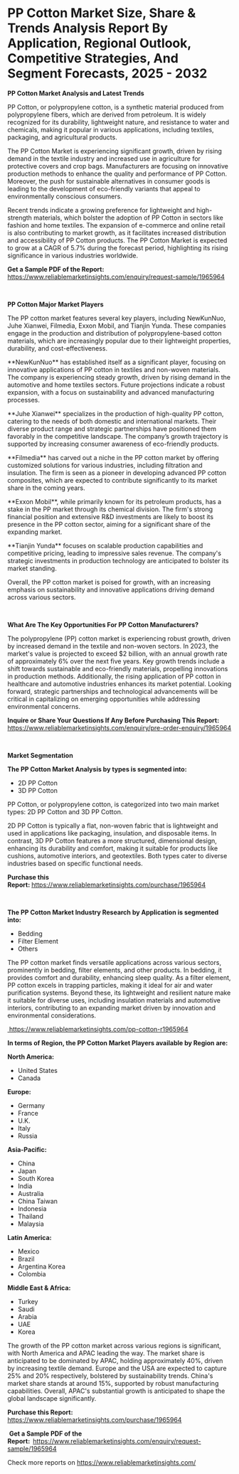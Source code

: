 <p><h1>PP Cotton Market Size, Share & Trends Analysis Report By Application, Regional Outlook, Competitive Strategies, And Segment Forecasts, 2025 - 2032</h1></p><p><strong>PP Cotton Market Analysis and Latest Trends</strong></p>
<p><p>PP Cotton, or polypropylene cotton, is a synthetic material produced from polypropylene fibers, which are derived from petroleum. It is widely recognized for its durability, lightweight nature, and resistance to water and chemicals, making it popular in various applications, including textiles, packaging, and agricultural products.</p><p>The PP Cotton Market is experiencing significant growth, driven by rising demand in the textile industry and increased use in agriculture for protective covers and crop bags. Manufacturers are focusing on innovative production methods to enhance the quality and performance of PP Cotton. Moreover, the push for sustainable alternatives in consumer goods is leading to the development of eco-friendly variants that appeal to environmentally conscious consumers.</p><p>Recent trends indicate a growing preference for lightweight and high-strength materials, which bolster the adoption of PP Cotton in sectors like fashion and home textiles. The expansion of e-commerce and online retail is also contributing to market growth, as it facilitates increased distribution and accessibility of PP Cotton products. The PP Cotton Market is expected to grow at a CAGR of 5.7% during the forecast period, highlighting its rising significance in various industries worldwide.</p></p>
<p><strong>Get a Sample PDF of the Report:&nbsp;</strong> <a href="https://www.reliablemarketinsights.com/enquiry/request-sample/1965964?utm_campaign=3526&utm_medium=2&utm_source=Github&utm_content=ia&utm_term=31032025&utm_id=pp-cotton">https://www.reliablemarketinsights.com/enquiry/request-sample/1965964</a></p>
<p>&nbsp;</p>
<p><strong>PP Cotton Major Market Players</strong></p>
<p><p>The PP cotton market features several key players, including NewKunNuo, Juhe Xianwei, Filmedia, Exxon Mobil, and Tianjin Yunda. These companies engage in the production and distribution of polypropylene-based cotton materials, which are increasingly popular due to their lightweight properties, durability, and cost-effectiveness.</p><p>**NewKunNuo** has established itself as a significant player, focusing on innovative applications of PP cotton in textiles and non-woven materials. The company is experiencing steady growth, driven by rising demand in the automotive and home textiles sectors. Future projections indicate a robust expansion, with a focus on sustainability and advanced manufacturing processes.</p><p>**Juhe Xianwei** specializes in the production of high-quality PP cotton, catering to the needs of both domestic and international markets. Their diverse product range and strategic partnerships have positioned them favorably in the competitive landscape. The company’s growth trajectory is supported by increasing consumer awareness of eco-friendly products.</p><p>**Filmedia** has carved out a niche in the PP cotton market by offering customized solutions for various industries, including filtration and insulation. The firm is seen as a pioneer in developing advanced PP cotton composites, which are expected to contribute significantly to its market share in the coming years.</p><p>**Exxon Mobil**, while primarily known for its petroleum products, has a stake in the PP market through its chemical division. The firm's strong financial position and extensive R&D investments are likely to boost its presence in the PP cotton sector, aiming for a significant share of the expanding market.</p><p>**Tianjin Yunda** focuses on scalable production capabilities and competitive pricing, leading to impressive sales revenue. The company's strategic investments in production technology are anticipated to bolster its market standing.</p><p>Overall, the PP cotton market is poised for growth, with an increasing emphasis on sustainability and innovative applications driving demand across various sectors.</p></p>
<p>&nbsp;</p>
<p><strong>What Are The Key Opportunities For PP Cotton Manufacturers?</strong></p>
<p><p>The polypropylene (PP) cotton market is experiencing robust growth, driven by increased demand in the textile and non-woven sectors. In 2023, the market's value is projected to exceed $2 billion, with an annual growth rate of approximately 6% over the next five years. Key growth trends include a shift towards sustainable and eco-friendly materials, propelling innovations in production methods. Additionally, the rising application of PP cotton in healthcare and automotive industries enhances its market potential. Looking forward, strategic partnerships and technological advancements will be critical in capitalizing on emerging opportunities while addressing environmental concerns.</p></p>
<p><strong>Inquire or Share Your Questions If Any Before Purchasing This Report:</strong> <a href="https://www.reliablemarketinsights.com/enquiry/pre-order-enquiry/1965964?utm_campaign=3526&utm_medium=2&utm_source=Github&utm_content=ia&utm_term=31032025&utm_id=pp-cotton">https://www.reliablemarketinsights.com/enquiry/pre-order-enquiry/1965964</a></p>
<p>&nbsp;</p>
<p><strong>Market Segmentation</strong></p>
<p><strong>The PP Cotton Market Analysis by types is segmented into:</strong></p>
<p><ul><li>2D PP Cotton</li><li>3D PP Cotton</li></ul></p>
<p><p>PP Cotton, or polypropylene cotton, is categorized into two main market types: 2D PP Cotton and 3D PP Cotton. </p><p>2D PP Cotton is typically a flat, non-woven fabric that is lightweight and used in applications like packaging, insulation, and disposable items. In contrast, 3D PP Cotton features a more structured, dimensional design, enhancing its durability and comfort, making it suitable for products like cushions, automotive interiors, and geotextiles. Both types cater to diverse industries based on specific functional needs.</p></p>
<p><strong>Purchase this Report:&nbsp;</strong><a href="https://www.reliablemarketinsights.com/purchase/1965964?utm_campaign=3526&utm_medium=2&utm_source=Github&utm_content=ia&utm_term=31032025&utm_id=pp-cotton">https://www.reliablemarketinsights.com/purchase/1965964</a></p>
<p>&nbsp;</p>
<p><strong>The PP Cotton Market Industry Research by Application is segmented into:</strong></p>
<p><ul><li>Bedding</li><li>Filter Element</li><li>Others</li></ul></p>
<p><p>The PP cotton market finds versatile applications across various sectors, prominently in bedding, filter elements, and other products. In bedding, it provides comfort and durability, enhancing sleep quality. As a filter element, PP cotton excels in trapping particles, making it ideal for air and water purification systems. Beyond these, its lightweight and resilient nature make it suitable for diverse uses, including insulation materials and automotive interiors, contributing to an expanding market driven by innovation and environmental considerations.</p></p>
<p><a href="https://www.reliablemarketinsights.com/pp-cotton-r1965964?utm_campaign=3526&utm_medium=2&utm_source=Github&utm_content=ia&utm_term=31032025&utm_id=pp-cotton">&nbsp;https://www.reliablemarketinsights.com/pp-cotton-r1965964</a></p>
<p><strong>In terms of Region, the PP Cotton Market Players available by Region are:</strong></p>
<p>
    <p> <strong> North America: </strong>
        <ul>
            <li>United States</li>
            <li>Canada</li>
        </ul>
        </p> 
    <p> <strong> Europe: </strong>
        <ul>
            <li>Germany</li>
            <li>France</li>
            <li>U.K.</li>
            <li>Italy</li>
            <li>Russia</li>
        </ul>
        </p> 
    <p> <strong> Asia-Pacific: </strong>
        <ul>
            <li>China</li>
            <li>Japan</li>
            <li>South Korea</li>
            <li>India</li>
            <li>Australia</li>
            <li>China Taiwan</li>
            <li>Indonesia</li>
            <li>Thailand</li>
            <li>Malaysia</li>
        </ul>
        </p> 
    <p> <strong> Latin America: </strong>
        <ul>
            <li>Mexico</li>
            <li>Brazil</li>
            <li>Argentina Korea</li>
            <li>Colombia</li>
        </ul>
        </p> 
    <p> <strong> Middle East & Africa: </strong>
        <ul>
            <li>Turkey</li>
            <li>Saudi</li>
            <li>Arabia</li>
            <li>UAE</li>
            <li>Korea</li>
        </ul>
    </p>
    </p>
<p><p>The growth of the PP cotton market across various regions is significant, with North America and APAC leading the way. The market share is anticipated to be dominated by APAC, holding approximately 40%, driven by increasing textile demand. Europe and the USA are expected to capture 25% and 20% respectively, bolstered by sustainability trends. China's market share stands at around 15%, supported by robust manufacturing capabilities. Overall, APAC's substantial growth is anticipated to shape the global landscape significantly.</p></p>
<p><strong>Purchase this Report: </strong><a href="https://www.reliablemarketinsights.com/purchase/1965964?utm_campaign=3526&utm_medium=2&utm_source=Github&utm_content=ia&utm_term=31032025&utm_id=pp-cotton">https://www.reliablemarketinsights.com/purchase/1965964</a></p>
<p>&nbsp;<strong>Get a Sample PDF of the Report:&nbsp;&nbsp;</strong><a href="https://www.reliablemarketinsights.com/enquiry/request-sample/1965964?utm_campaign=3526&utm_medium=2&utm_source=Github&utm_content=ia&utm_term=31032025&utm_id=pp-cotton">https://www.reliablemarketinsights.com/enquiry/request-sample/1965964</a></p>
<p><strong></strong></p>
<p>Check more reports on <a href="https://www.reliablemarketinsights.com/?utm_campaign=3526&utm_medium=2&utm_source=Github&utm_content=ia&utm_term=31032025&utm_id=pp-cotton">https://www.reliablemarketinsights.com/</a></p>
